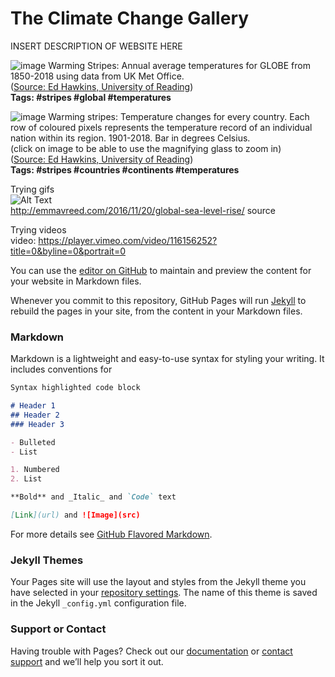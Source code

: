 # The Climate Change Gallery

INSERT DESCRIPTION OF WEBSITE HERE


![image](https://user-images.githubusercontent.com/39588237/76151515-b164bf80-60ad-11ea-89f6-f7fd81b2ee03.png)
Warming Stripes: Annual average temperatures for GLOBE from 1850-2018 using data from UK Met Office.  
([Source: Ed Hawkins, University of Reading](https://showyourstripes.info/))  
**Tags: #stripes #global #temperatures**

![image](https://user-images.githubusercontent.com/39588237/76151840-14a42100-60b1-11ea-8b6b-d6c5dd1a841a.png)
Warming stripes: Temperature changes for every country. Each row of coloured pixels represents the temperature record of an individual nation within its region. 1901-2018. Bar in degrees Celsius.  
(click on image to be able to use the magnifying glass to zoom in)  
([Source: Ed Hawkins, University of Reading](https://www.climate-lab-book.ac.uk/2019/showyourstripes/))  
**Tags: #stripes #countries #continents #temperatures**

Trying gifs  
![Alt Text](https://i0.wp.com/emmavreed.com/wp-content/uploads/2016/11/ezgif.com-9de85b22b4.gif?resize=604%2C453.gif)  
http://emmavreed.com/2016/11/20/global-sea-level-rise/ source

Trying videos  
video: https://player.vimeo.com/video/116156252?title=0&byline=0&portrait=0






You can use the [editor on GitHub](https://github.com/dianam21/Climate-Change-Gallery/edit/master/index.md) to maintain and preview the content for your website in Markdown files.

Whenever you commit to this repository, GitHub Pages will run [Jekyll](https://jekyllrb.com/) to rebuild the pages in your site, from the content in your Markdown files.

### Markdown

Markdown is a lightweight and easy-to-use syntax for styling your writing. It includes conventions for

```markdown
Syntax highlighted code block

# Header 1
## Header 2
### Header 3

- Bulleted
- List

1. Numbered
2. List

**Bold** and _Italic_ and `Code` text

[Link](url) and ![Image](src)  
```

For more details see [GitHub Flavored Markdown](https://guides.github.com/features/mastering-markdown/).

### Jekyll Themes

Your Pages site will use the layout and styles from the Jekyll theme you have selected in your [repository settings](https://github.com/dianam21/Climate-Change-Gallery/settings). The name of this theme is saved in the Jekyll `_config.yml` configuration file.

### Support or Contact

Having trouble with Pages? Check out our [documentation](https://help.github.com/categories/github-pages-basics/) or [contact support](https://github.com/contact) and we’ll help you sort it out.

